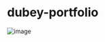 # dubey-portfolio

![image](https://github.com/user-attachments/assets/6caaef37-98ac-4d74-a605-a01e90ffe9b0)
